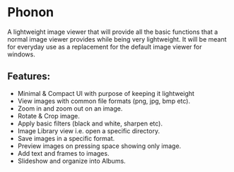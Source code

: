 # Phonon
A lightweight image viewer that will provide all the basic functions that a normal image viewer provides while being very lightweight. It will be meant for everyday use as a replacement for the default image viewer for windows. 

## Features:
*	Minimal & Compact UI with purpose of keeping it lightweight
*	View images with common file formats (png, jpg, bmp etc).
*	Zoom in and zoom out on an image.
*	Rotate & Crop image.
*	Apply basic filters (black and white, sharpen etc).
*	Image Library view i.e. open a specific directory.
*	Save images in a specific format.
* Preview images on pressing space showing only image.
*	Add text and frames to images.
*	Slideshow and organize into Albums.
